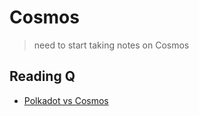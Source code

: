 # Cosmos

> need to start taking notes on Cosmos

## Reading Q

* [Polkadot vs Cosmos](https://forum.cosmos.network/t/polkadot-vs-cosmos/1397)